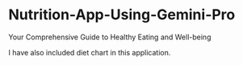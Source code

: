 # Nutrition-App-Using-Gemini-Pro
Your Comprehensive Guide to Healthy Eating and Well-being

I have also included diet chart in this application.

